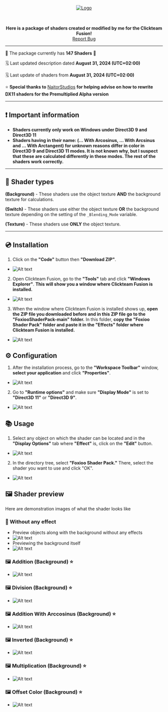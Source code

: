 <div align="center">
   
   <a href="https://github.com/FoxiooOfficial/FoxiooShaderPack">
       <img src="Resources/Logo/Logo.png" alt="Logo">
   </a>
     
   <br><br>
   <b>Here is a package of shaders created or modified by me for the Clickteam Fusion!</b><br>
   <a href="https://github.com/FoxiooOfficial/FoxiooShaderPack/issues">Report Bug</a>
</div>

___

🥳 The package currently has **147 Shaders** 🎉

🗓️ Last updated description dated **August 31, 2024 (UTC+02:00)**

🗓️ Last update of shaders from **August 31, 2024 (UTC+02:00)**

⭐ **Special thanks to** <a href="https://github.com/NaitorStudios">NaitorStudios</a> **for helping advise on how to rewrite DX11 shaders for the Premultiplied Alpha version**

---

## ❗ Important information

- **Shaders currently only work on Windows under Direct3D 9 and Direct3D 11**
- **Shaders having in their name: (... With Arcosinus, ... With Arcsinus and ... With Arctangent) for unknown reasons differ in color in Direct3D 9 and Direct3D 11 modes. It is not known why, but I suspect that these  are calculated differently in these modes. The rest of the shaders work correctly.**

---

## 🌸 Shader types

**(Background)** - These shaders use the object texture **AND** the background texture for calculations.

**(Switch)** - These shaders use either the object texture **OR** the background texture depending on the setting of the `_Blending_Mode` variable.

**(Texture)** - These shaders use **ONLY** the object texture.

---

## 💿 Installation

1. Click on the **"Code"** button then **"Download ZIP"**.
- ![Alt text](https://github.com/FoxiooOfficial/FoxiooShaderPack/blob/main/Resources/Installaton/1.png?raw=true)
2. Open Clickteam Fusion, go to the **"Tools"** tab and click **"Windows Explorer"**. **This will show you a window where Clickteam Fusion is installed.**
- ![Alt text](https://github.com/FoxiooOfficial/FoxiooShaderPack/blob/main/Resources/Installaton/2.png?raw=true)
3. When the window where Clickteam Fusion is installed shows up, **open the ZIP file you downloaded before and in this ZIP file go to the "FoxiooShaderPack-main" folder.** In this folder, **copy the "Foxioo Shader Pack" folder and paste it in the "Effects" folder where Clickteam Fusion is installed.**
- ![Alt text](https://github.com/FoxiooOfficial/FoxiooShaderPack/blob/main/Resources/Installaton/3.png?raw=true)


## ⚙️ Configuration

1. After the installation process, go to the **"Workspace Toolbar"** window, **select your application** and click **"Properties"**.
- ![Alt text](https://github.com/FoxiooOfficial/FoxiooShaderPack/blob/main/Resources/Usage/1.png?raw=true)
2. Go to **"Runtime options"** and make sure **"Display Mode"** is set to **"Direct3D 11"** or **"Direct3D 9"**.
   
- ![Alt text](https://github.com/FoxiooOfficial/FoxiooShaderPack/blob/main/Resources/Usage/2.png?raw=true)

## 📚 Usage

1. Select any object on which the shader can be located and in the **"Display Options"** tab where **"Effect"** is, click on the **"Edit"** button.
- ![Alt text](https://github.com/FoxiooOfficial/FoxiooShaderPack/blob/main/Resources/Usage/4.png?raw=true)
2. In the directory tree, select **"Foxioo Shader Pack."** There, select the shader you want to use and click "OK".
- ![Alt text](https://github.com/FoxiooOfficial/FoxiooShaderPack/blob/main/Resources/Usage/5.png?raw=true)

## 🖼️ Shader preview

Here are demonstration images of what the shader looks like

### 🚫 Without any effect
- Preview objects along with the background without any effects
- ![Alt text](https://github.com/FoxiooOfficial/FoxiooShaderPack/blob/main/Resources/Preview/No%20Shader/No%20Shader.png?raw=true)
- Previewing the background itself
- ![Alt text](https://github.com/FoxiooOfficial/FoxiooShaderPack/blob/main/Resources/Preview/No%20Shader/Background.png?raw=true)

### 🖼️ Addition (Background) ⭐
- ![Alt text](https://github.com/FoxiooOfficial/FoxiooShaderPack/blob/main/Resources/Preview/Addition%20(Background).png?raw=true)

### 🖼️ Division (Background) ⭐
- ![Alt text](https://github.com/FoxiooOfficial/FoxiooShaderPack/blob/main/Resources/Preview/Division%20(Background).png?raw=true)

### 🖼️ Addition With Arccosinus (Background) ⭐
- ![Alt text](https://github.com/FoxiooOfficial/FoxiooShaderPack/blob/main/Resources/Preview/Addition%20With%20Arccosinus%20(Background).png?raw=true)

### 🖼️ Inverted (Background) ⭐
- ![Alt text](https://github.com/FoxiooOfficial/FoxiooShaderPack/blob/main/Resources/Preview/Inverted%20(Background).png?raw=true)

### 🖼️ Multiplication (Background) ⭐
- ![Alt text](https://github.com/FoxiooOfficial/FoxiooShaderPack/blob/main/Resources/Preview/Multiplication%20(Background).png?raw=true)

### 🖼️ Offset Color (Background) ⭐
- ![Alt text](https://github.com/FoxiooOfficial/FoxiooShaderPack/blob/main/Resources/Preview/Offset%20Color%20(Background).png?raw=true)

